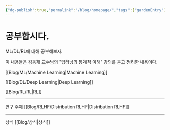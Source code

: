 ```yaml
---
{"dg-publish":true,"permalink":"/blog/homepage/","tags":["gardenEntry"]}
---
```


# 공부합시다.

ML/DL/RL에 대해 공부해보자.

이 내용들은 김동재 교수님의 "딥러닝의 통계적 이해" 강의를 듣고 정리한 내용이다.

[[Blog/ML/Machine Learning\|Machine Learning]]

[[Blog/DL/Deep Learning\|Deep Learning]]

[[Blog/RL/RL\|RL]]

---
연구 주제
[[Blog/RLHF/Distribution RLHF\|Distribution RLHF]]

---
상식
[[Blog/상식\|상식]]